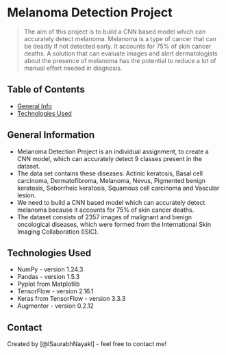 # Melanoma Detection Project
> The aim of this project is to build a CNN based model which can accurately detect melanoma. Melanoma is a type of cancer that can be deadly if not detected early. It accounts for 75% of skin cancer deaths. A solution that can evaluate images and alert dermatologists about the presence of melanoma has the potential to reduce a lot of manual effort needed in diagnosis.


## Table of Contents
* [General Info](#general-information)
* [Technologies Used](#technologies-used)

<!-- You can include any other section that is pertinent to your problem -->

## General Information
- Melanoma Detection Project is an individual assignment, to create a CNN model, which can accurately detect 9 classes present in the dataset.
- The data set contains these diseases: Actinic keratosis, Basal cell carcinoma, Dermatofibroma, Melanoma, Nevus, Pigmented benign keratosis, Seborrheic keratosis, Squamous cell carcinoma and Vascular lesion.
- We need to build a CNN based model which can accurately detect melanoma because it accounts for 75% of skin cancer deaths.
- The dataset consists of 2357 images of malignant and benign oncological diseases, which were formed from the International Skin Imaging Collaboration (ISIC).

<!-- You don't have to answer all the questions - just the ones relevant to your project. -->

<!-- You don't have to answer all the questions - just the ones relevant to your project. -->

## Technologies Used
- NumPy - version 1.24.3
- Pandas - version 1.5.3
- Pyplot from Matplotlib
- TensorFlow - version 2.16.1
- Keras from TensorFlow - version 3.3.3
- Augmentor - version 0.2.12

<!-- As the libraries versions keep on changing, it is recommended to mention the version of library used in this project -->



## Contact
Created by [@lSaurabhNayakl] - feel free to contact me!


<!-- Optional -->
<!-- ## License -->
<!-- This project is open source and available under the [... License](). -->

<!-- You don't have to include all sections - just the one's relevant to your project -->
